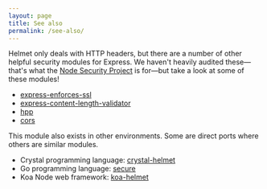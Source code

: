 ```yaml
---
layout: page
title: See also
permalink: /see-also/
---
```

Helmet only deals with HTTP headers, but there are a number of other helpful security modules for Express. We haven't heavily audited these—that's what the [Node Security Project](https://nodesecurity.io/) is for—but take a look at some of these modules!

* [express-enforces-ssl](https://github.com/aredo/express-enforces-ssl)
* [express-content-length-validator](https://github.com/ericmdantas/express-content-length-validator)
* [hpp](https://www.npmjs.com/package/hpp)
* [cors](https://www.npmjs.org/package/cors)

This module also exists in other environments. Some are direct ports where others are similar modules.

* Crystal programming language: [crystal-helmet](https://github.com/EvanHahn/crystal-helmet)
* Go programming language: [secure](https://github.com/unrolled/secure)
* Koa Node web framework: [koa-helmet](https://github.com/venables/koa-helmet)
